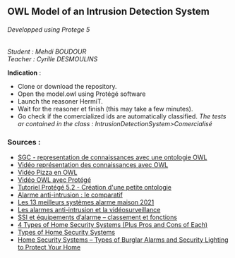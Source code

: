 ## OWL Model of an Intrusion Detection System

###### Developped using Protege 5
*Student : Mehdi BOUDOUR*  
*Teacher : Cyrille DESMOULINS*

**Indication** : 
* Clone or download the repository.
* Open the model.owl using Protégé software
* Launch the reasoner HermiT.
* Wait for the reasoner et finish (this may take a few minutes).
* Go check if the comercialized ids are automatically classified.
*The tests ar contained in the class : IntrusionDetectionSystem>Comercialisé*  

### Sources : 
* [SGC - representation de connaissances avec une ontologie OWL](https://im2ag-moodle.univ-grenoble-alpes.fr/mod/resource/view.php?id=9415)
* [Vidéo représentation des connaissances avec OWL](https://im2ag-moodle.univ-grenoble-alpes.fr/mod/resource/view.php?id=16994)
* [Vidéo Pizza en OWL](https://im2ag-moodle.univ-grenoble-alpes.fr/mod/resource/view.php?id=15472)
* [Vidéo OWL avec Protégé](https://im2ag-moodle.univ-grenoble-alpes.fr/mod/resource/view.php?id=15474)
* [Tutoriel Protégé 5.2 - Création d'une petite ontologie](https://im2ag-moodle.univ-grenoble-alpes.fr/course/view.php?id=25#:~:text=Tutoriel,URL)
* [Alarme anti-intrusion : le comparatif](https://www.echosdunet.net/comparatif-alarme/anti-intrusion#:~:text=Le%20syst%C3%A8me%20anti%2Dintrusion%20propos%C3%A9%20par%20Netatmo&text=Disponible%20%C3%A0%20349%2C99%E2%82%AC,de%20p%C3%A9n%C3%A9trer%20dans%20votre%20domicile)
* [Les 13 meilleurs systèmes alarme maison 2021](https://www.bfmtv.com/comparateur/meilleurs-systemes-alarme-maison-test-comparatif/)
* [Les alarmes anti-intrusion et la vidéosurveillance ](https://www.matmut.fr/assurance/habitation/conseils/differents-types-systemes-alarmes)
* [SSI et équipements d’alarme – classement et fonctions](https://www.theonorme.com/blog/ssi-et-equipements-dalarme-classement-et-fonctions/)
* [4 Types of Home Security Systems (Plus Pros and Cons of Each)](https://www.homestratosphere.com/types-home-security-systems/)
* [Types of Home Security Systems](http://www.plugthingsin.com/home-security/types-of-systems/)
* [Home Security Systems – Types of Burglar Alarms and Security Lighting to Protect Your Home](https://www.diydoctor.org.uk/projects/types-of-home-security-systems.htm)